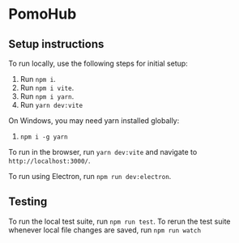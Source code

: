 # PomoHub

## Setup instructions

To run locally, use the following steps for initial setup:

1. Run `npm i`.
2. Run `npm i vite`.
3. Run `npm i yarn`.
4. Run `yarn dev:vite`

On Windows, you may need yarn installed globally:

1. `npm i -g yarn`

To run in the browser, run `yarn dev:vite` and navigate to `http://localhost:3000/`.

To run using Electron, run `npm run dev:electron`.

## Testing

To run the local test suite, run `npm run test`.
To rerun the test suite whenever local file changes are saved, run `npm run watch`
